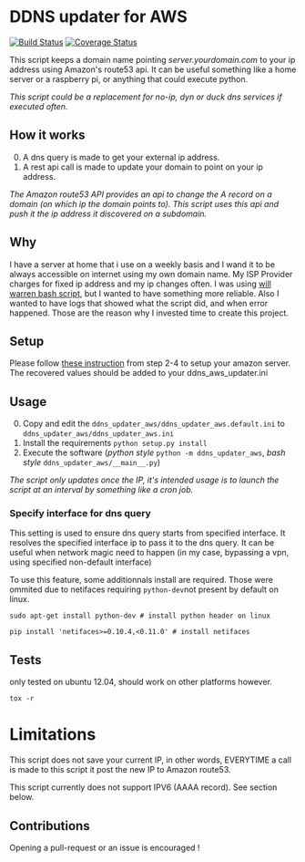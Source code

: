 # DDNS updater for AWS
[![Build
Status](https://travis-ci.org/fbouliane/ddns-updater-aws.svg?branch=master)](https://travis-ci.org/fbouliane/ddns-updater-aws)
[![Coverage
Status](https://coveralls.io/repos/github/fbouliane/ddns-updater-aws/badge.svg?branch=master)](https://coveralls.io/github/fbouliane/ddns-updater-aws?branch=master)


This script keeps a domain name pointing *server.yourdomain.com* to your ip address using Amazon's route53 api. It can be useful something like a home server or a raspberry pi, or anything that could execute python.

*This script could be a replacement for no-ip, dyn or duck dns services if executed often.*

## How it works

0. A dns query is made to get your external ip address.
0. A rest api call is made to update your domain to point on your ip address.


*The Amazon route53 API provides an api to change the A record on a domain (on which ip the domain points to). This script uses this api and push it the ip address it discovered on a subdomain.*

## Why

I have a server at home that i use on a weekly basis and I wand it to be always accessible on internet using my own domain name. My ISP Provider charges for fixed ip address and my ip changes often. I was using [will warren bash script](https://willwarren.com/2014/07/03/roll-dynamic-dns-service-using-amazon-route53/), but I wanted to have something more reliable.
Also I wanted to have logs that showed what the script did, and when error happened.
Those are the reason why I invested time to create this project.

## Setup

Please follow [these instruction](https://willwarren.com/2014/07/03/roll-dynamic-dns-service-using-amazon-route53/#step-2-set-up-your-hosted-zone-on-route53:bef5789d633e223574fb4cc7b8ade916)
from step 2-4 to setup your amazon server. The recovered values should be added to your ddns_aws_updater.ini


## Usage

0. Copy and edit the `ddns_updater_aws/ddns_updater_aws.default.ini` to `ddns_updater_aws/ddns_updater_aws.ini`
0. Install the requirements `python setup.py install`
0. Execute the software (*python style* `python -m ddns_updater_aws`, *bash style* `ddns_updater_aws/__main__.py`)

*The script only updates once the IP, it's intended usage is to launch the script at an interval by something like a cron job.*

### Specify interface for dns query

This setting is used to ensure dns query starts from specified interface. It resolves the specified interface ip to pass it to the dns query. It can be useful when network magic need to happen (in my case, bypassing a vpn, using specified non-default interface)

To use this feature, some additionnals install are required. Those were ommited due to netifaces requiring `python-dev`not present by default on linux.

`sudo apt-get install python-dev # install python header on linux`

`pip install 'netifaces>=0.10.4,<0.11.0' # install netifaces`

## Tests
only tested on ubuntu 12.04, should work on other platforms however.

`tox -r`

# Limitations
This script does not save your current IP, in other words, EVERYTIME a call is made to this script it post the new IP to Amazon route53.

This script currently does not support IPV6 (AAAA record). See section below.

## Contributions
Opening a pull-request or an issue is encouraged !
